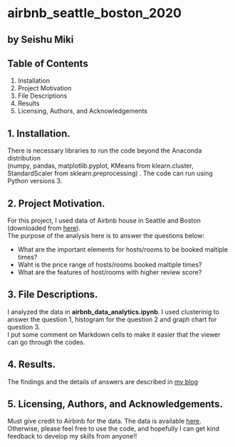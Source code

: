 # airbnb_seattle_boston_2020
## by Seishu Miki

## Table of Contents
1. Installation
2. Project Motivation
3. File Descriptions
4. Results
5. Licensing, Authors, and Acknowledgements

## 1. Installation. 

There is necessary libraries to run the code beyond the Anaconda distribution  
(numpy, pandas, matplotlib.pyplot,  KMeans from klearn.cluster, StandardScaler from sklearn.preprocessing) . 
The code can run using Python versions 3.

## 2. Project Motivation. 

For this project, I used data of Airbnb house in Seattle and Boston (downloaded from <a href="http://insideairbnb.com/get-the-data.html">here</a>).  
The purpose of the analysis here is to answer the questions below: 

- What are the important elements for hosts/rooms to be booked maltiple times?
- Waht is the price range of hosts/rooms booked maltiple times?
- What are the features of host/rooms with higher review score?

## 3. File Descriptions. 

I analyzed the data in <b>airbnb_data_analytics.ipynb</b>.
I used clusterinig to answer the question 1, histogram for the question 2 and graph chart for question 3.  
I put some comment on Markdown cells to make it easier that the viewer can go through the codes.

## 4. Results. 

The findings and the details of answers are described in <a href="https://medium.com/@seim14n.222/features-of-airbnb-rooms-booked-multiple-times-in-seattle-and-boston-f233e2fab07d">my blog</a> 

## 5. Licensing, Authors, and Acknowledgements. 

Must give credit to Airbinb for the data. The data is available <a href="http://insideairbnb.com/get-the-data.html">here</a>.  
Otherwise, please feel free to use the code, and hopefully I can get kind feedback to develop my skills from anyone!!
